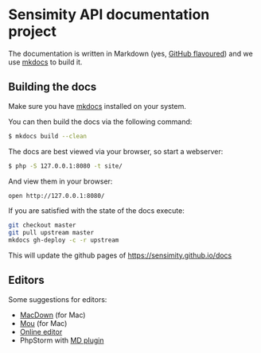 # Sensimity API documentation project
The documentation is written in Markdown (yes, [GitHub flavoured](http://www.mkdocs.org/)) and we use [mkdocs](http://www.mkdocs.org/) to build it.

## Building the docs
Make sure you have [mkdocs](http://www.mkdocs.org/) installed on your system.

You can then build the docs via the following command:

```sh
$ mkdocs build --clean
```

The docs are best viewed via your browser, so start a webserver:

```sh
$ php -S 127.0.0.1:8080 -t site/
```

And view them in your browser:
```sh
open http://127.0.0.1:8080/
```

If you are satisfied with the state of the docs execute:
```sh
git checkout master
git pull upstream master
mkdocs gh-deploy -c -r upstream
```

This will update the github pages of https://sensimity.github.io/docs

## Editors
Some suggestions for editors:

* [MacDown](http://macdown.uranusjr.com) (for Mac)
* [Mou](http://25.io/mou/) (for Mac)
* [Online editor](http://jbt.github.io/markdown-editor/)
* PhpStorm with [MD plugin](https://plugins.jetbrains.com/plugin/5970?pr=phpStorm)